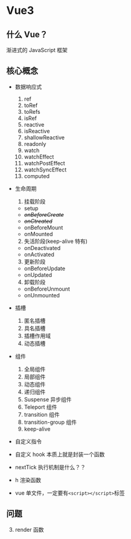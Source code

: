 # Vue3

## 什么 Vue？

渐进式的 JavaScript 框架

## 核心概念

- 数据响应式

  1. ref
  2. toRef
  3. toRefs
  4. isRef
  5. reactive
  6. isReactive
  7. shallowReactive
  8. readonly
  9. watch
  10. watchEffect
  11. watchPostEffect
  12. watchSyncEffect
  13. computed

- 生命周期
  1. 挂载阶段
  - setup
  - <del>_onBeforeCreate_</del>
  - <del>_onCtreated_</del>
  - onBeforeMount
  - onMounted
  2. 失活阶段(keep-alive 特有)
  - onDeactivated
  - onActivated
  3. 更新阶段
  - onBeforeUpdate
  - onUpdated
  4. 卸载阶段
  - onBeforeUnmount
  - onUnmounted
- 插槽
  1. 匿名插槽
  2. 具名插槽
  3. 插槽作用域
  4. 动态插槽
- 组件

  1. 全局组件
  2. 局部组件
  3. 动态组件
  4. 递归组件
  5. Suspense 异步组件
  6. Teleport 组件
  7. transition 组件
  8. transition-group 组件
  9. keep-alive

- 自定义指令

- 自定义 hook
  本质上就是封装一个函数
- nextTick
  执行机制是什么？？
- h
  渲染函数

- vue 单文件，一定要有`<script></script>`标签

## 问题

3. render 函数
